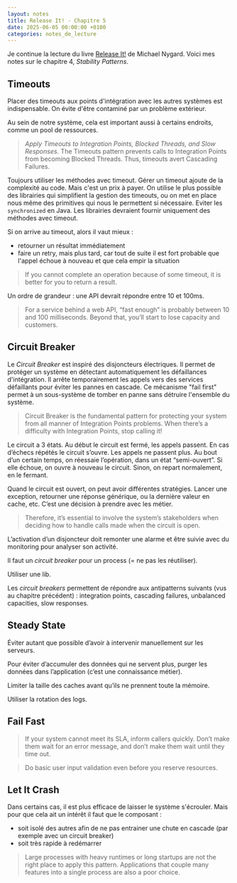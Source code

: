 ```yaml
---
layout: notes
title: Release It! - Chapitre 5
date: 2025-06-05 00:00:00 +0100
categories: notes_de_lecture
---
```

Je continue la lecture du livre [Release It!](https://pragprog.com/titles/mnee2/release-it-second-edition/) de Michael Nygard. 
Voici mes notes sur le chapitre 4, _Stability Patterns_. 

## Timeouts  
Placer des timeouts aux points d'intégration avec les autres systèmes est indispensable. 
On évite d'être contaminé par un problème extérieur. 

Au sein de notre système, cela est important aussi à certains endroits, comme un pool de ressources. 

> *Apply Timeouts to Integration Points, Blocked Threads, and Slow Responses.*
> The Timeouts pattern prevents calls to Integration Points from becoming Blocked Threads. Thus, timeouts avert Cascading Failures.

Toujours utiliser les méthodes avec timeout. 
Gérer un timeout ajoute de la complexité au code. 
Mais c'est un prix à payer. 
On utilise le plus possible des librairies qui simplifient la gestion des timeouts, ou on met en place nous même des primitives qui nous le permettent si nécessaire. 
Eviter les `synchronized` en Java. 
Les librairies devraient fournir uniquement des méthodes avec timeout. 

Si on arrive au timeout, alors il vaut mieux : 
* retourner un résultat immédiatement
* faire un retry, mais plus tard, car tout de suite il est fort probable que l'appel échoue à nouveau et que cela empir la situation

> If you cannot complete an operation because of some timeout, it is better for you to return a result.

Un ordre de grandeur : une API devrait répondre entre 10 et 100ms. 

> For a service behind a web API, “fast enough” is probably between 10 and 100 milliseconds. 
> Beyond that, you’ll start to lose capacity and customers.

## Circuit Breaker
Le _Circuit Breaker_ est inspiré des disjoncteurs électriques. 
Il permet de protéger un système en détectant automatiquement les défaillances d'intégration. 
Il arrête temporairement les appels vers des services défaillants pour éviter les pannes en cascade. 
Ce mécanisme "fail first" permet à un sous-système de tomber en panne sans détruire l'ensemble du système.

> Circuit Breaker is the fundamental pattern for protecting your system from all manner of Integration Points problems. When there’s a difficulty with Integration Points, stop calling it! 

Le circuit a 3 états. 
Au début le circuit est fermé, les appels passent. 
En cas d’échecs répétés le circuit s’ouvre. 
Les appels ne passent plus. 
Au bout d’un certain temps, on réessaie l’opération, dans un état “semi-ouvert”. 
Si elle échoue, on ouvre à nouveau le circuit. 
Sinon, on repart normalement, en le fermant. 

Quand le circuit est ouvert, on peut avoir différentes stratégies. 
Lancer une exception, retourner une réponse générique, ou la dernière valeur en cache, etc. 
C’est une décision à prendre avec les métier. 

> Therefore, it’s essential to involve the system’s stakeholders when deciding how to handle calls made when the circuit is open. 

L’activation d’un disjoncteur doit remonter une alarme et être suivie avec du monitoring pour analyser son activité. 

Il faut un _circuit breaker_ pour un process (= ne pas les réutiliser). 

Utiliser une lib. 

Les *circuit breakers* permettent de répondre aux antipatterns suivants (vus au chapitre précédent) : integration points, cascading failures, unbalanced capacities, slow responses.

## Steady State
Éviter autant que possible d’avoir à intervenir manuellement sur les serveurs. 

Pour éviter d’accumuler des données qui ne servent plus, purger les données dans l’application (c’est une connaissance métier). 

Limiter la taille des caches avant qu’ils ne prennent toute la mémoire. 

Utiliser la rotation des logs.

## Fail Fast
> If your system cannot meet its SLA, inform callers quickly. Don’t make them wait for an error message, and don’t make them wait until they time out.

> Do basic user input validation even before you reserve resources.

## Let It Crash
Dans certains cas, il est plus efficace de laisser le système s'écrouler. 
Mais pour que cela ait un intérêt il faut que le composant : 
* soit isolé des autres afin de ne pas entrainer une chute en cascade (par exemple avec un circuit breaker)
* soit très rapide à redémarrer

> Large processes with heavy runtimes or long startups are not the right place to apply this pattern. 
> Applications that couple many features into a single process are also a poor choice. 
